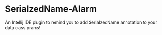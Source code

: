 # SerialzedName-Alarm
An Intellij IDE plugin to remind you to add SerialzedName annotation to your data class prams!
